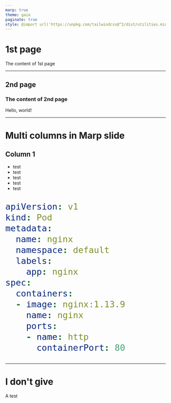 ```yaml
---
marp: true
theme: gaia
paginate: true
style: @import url('https://unpkg.com/tailwindcss@^2/dist/utilities.min.css');
---
```

# 1st page

The content of 1st page

---

## 2nd page

### The content of 2nd page

Hello, world!

---
<!--
These are speaker notes.
-->

# Multi columns in Marp slide

<div class="grid grid-cols-2 gap-4">
<div>

## Column 1

- test
- test
- test
- test
- test

</div>
<div>

<font size="6">

```yaml
apiVersion: v1
kind: Pod
metadata:
  name: nginx
  namespace: default
  labels:
    app: nginx
spec:
  containers:
  - image: nginx:1.13.9
    name: nginx
    ports:
    - name: http
      containerPort: 80
```

</font>

</div>
</div>

---

# I don't give

A test
